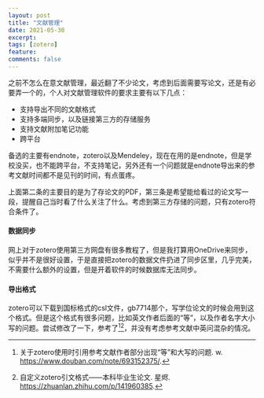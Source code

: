 ```yaml
---
layout: post
title: "文献管理"
date: 2021-05-30
excerpt: 
tags: [zotero]
feature: 
comments: false
---
```




之前不怎么在意文献管理，最近翻了不少论文，考虑到后面需要写论文，还是有必要弄一个的，个人对文献管理软件的要求主要有以下几点：

* 支持导出不同的文献格式
* 支持多端同步，以及链接第三方的存储服务
* 支持文献附加笔记功能
* 跨平台

备选的主要有endnote，zotero以及Mendeley，现在在用的是endnote，但是学校没买，也不能跨平台，不支持笔记，另外还有一个问题就是endnote导出来的参考文献时间都不是见刊的时间，有点蛋疼。

上面第二条的主要目的是为了存论文的PDF，第三条是希望能给看过的论文写一段，提醒自己当时看了什么关注了什么。考虑到第三方存储的问题，只有zotero符合条件了。

#### 数据同步

网上对于zotero使用第三方网盘有很多教程了，但是我打算用OneDrive来同步，似乎并不是很好设置，于是直接把zotero的数据文件扔进了同步区里，几乎完美，不需要什么额外的设置，但是开着软件的时候数据库无法同步。

#### 导出格式

zotero可以下载到国标格式的csl文件，gb7714那个，写学位论文的时候会用到这个格式。但是这个格式有很多问题，比如英文作者后面的“等”，以及作者名字大小写的问题。尝试修改了一下，参考了[^1][^2]，并没有考虑参考文献中英问混杂的情况。

[^1]: 关于zotero使用时引用参考文献作者部分出现“等”和大写的问题. w. https://www.douban.com/note/693152375/.
[^2]: 自定义zotero引文格式——本科毕业生论文. 星烬. https://zhuanlan.zhihu.com/p/141960385.

